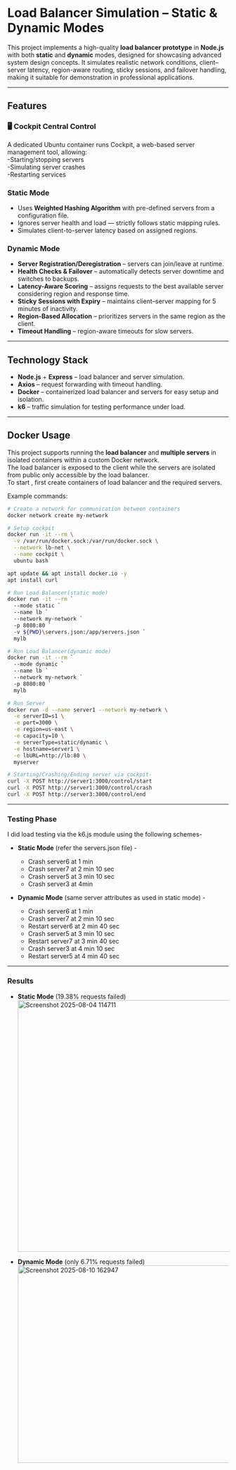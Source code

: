 # Load Balancer Simulation – Static & Dynamic Modes

This project implements a high-quality **load balancer prototype** in **Node.js** with both **static** and **dynamic** modes, designed for showcasing advanced system design concepts. It simulates realistic network conditions, client–server latency, region-aware routing, sticky sessions, and failover handling, making it suitable for demonstration in professional applications.

---

## Features

### 🖥️ Cockpit Central Control
A dedicated Ubuntu container runs Cockpit, a web-based server management tool, allowing:  
-Starting/stopping servers  
-Simulating server crashes  
-Restarting services

### Static Mode
- Uses **Weighted Hashing Algorithm** with pre-defined servers from a configuration file.
- Ignores server health and load — strictly follows static mapping rules.
- Simulates client-to-server latency based on assigned regions.

### Dynamic Mode
- **Server Registration/Deregistration** – servers can join/leave at runtime.
- **Health Checks & Failover** – automatically detects server downtime and switches to backups.
- **Latency-Aware Scoring** – assigns requests to the best available server considering region and response time.
- **Sticky Sessions with Expiry** – maintains client–server mapping for 5 minutes of inactivity.
- **Region-Based Allocation** – prioritizes servers in the same region as the client.
- **Timeout Handling** – region-aware timeouts for slow servers.

---

## Technology Stack
- **Node.js** + **Express** – load balancer and server simulation.
- **Axios** – request forwarding with timeout handling.
- **Docker** – containerized load balancer and servers for easy setup and isolation.
- **k6** – traffic simulation for testing performance under load.

---

## Docker Usage

This project supports running the **load balancer** and **multiple servers** in isolated containers within a custom Docker network.  
The load balancer is exposed to the client while the servers are isolated from public only accessible by the load balancer.  
To start , first create containers of load balancer and the required servers.

Example commands:

```bash
# Create a network for communication between containers
docker network create my-network

# Setup cockpit
docker run -it --rm \
  -v /var/run/docker.sock:/var/run/docker.sock \
  --network lb-net \
  --name cockpit \
  ubuntu bash

apt update && apt install docker.io -y
apt install curl

# Run Load Balancer(static mode)
docker run -it --rm `
  --mode static `
  --name lb `
  --network my-network `
  -p 8080:80 `
  -v ${PWD}\servers.json:/app/servers.json `
  mylb

# Run Load Balancer(dynamic mode)
docker run -it --rm `
  --mode dynamic `
  --name lb `
  --network my-network `
  -p 8080:80 `
  mylb

# Run Server
docker run -d --name server1 --network my-network \
  -e serverID=s1 \
  -e port=3000 \
  -e region=us-east \
  -e capacity=10 \
  -e serverType=static/dynamic \
  -e hostname=server1 \
  -e lbURL=http://lb:80 \
  myserver

# Starting/Crashing/Ending server via cockpit-
curl -X POST http://server1:3000/control/start
curl -X POST http://server1:3000/control/crash
curl -X POST http://server3:3000/control/end

```
---

### Testing Phase
I did load testing via the k6.js module using the following schemes-  
- **Static Mode** (refer the servers.json file) -
  - Crash server6 at 1 min
  - Crash server7 at 2 min 10 sec
  - Crash server5 at 3 min 10 sec
  - Crash server3 at 4min

- **Dynamic Mode** (same server attributes as used in static mode) -
  - Crash server6 at 1 min
  - Crash server7 at 2 min 10 sec
  - Restart server6 at 2 min 40 sec
  - Crash server5 at 3 min 10 sec
  - Restart server7 at 3 min 40 sec
  - Crash server3 at 4 min 10 sec
  - Restart server5 at 4 min 40 sec

 ---

 ### Results
- **Static Mode**  (19.38% requests failed)
   <img width="1731" height="572" alt="Screenshot 2025-08-04 114711" src="https://github.com/user-attachments/assets/bbed55b7-ff8e-4986-bd66-933fd4db89a3" />

 - **Dynamic Mode**  (only 6.71% requests failed)
   <img width="1577" height="449" alt="Screenshot 2025-08-10 162947" src="https://github.com/user-attachments/assets/df85b574-bcb0-47c8-be25-e018179149b7" />


 





